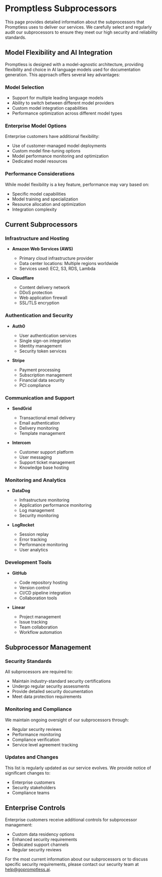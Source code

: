 # Promptless Subprocessors

This page provides detailed information about the subprocessors that Promptless uses to deliver our services. We carefully select and regularly audit our subprocessors to ensure they meet our high security and reliability standards.

## Model Flexibility and AI Integration

Promptless is designed with a model-agnostic architecture, providing flexibility and choice in AI language models used for documentation generation. This approach offers several key advantages:

### Model Selection
- Support for multiple leading language models
- Ability to switch between different model providers
- Custom model integration capabilities
- Performance optimization across different model types

### Enterprise Model Options
Enterprise customers have additional flexibility:
- Use of customer-managed model deployments
- Custom model fine-tuning options
- Model performance monitoring and optimization
- Dedicated model resources

### Performance Considerations
While model flexibility is a key feature, performance may vary based on:
- Specific model capabilities
- Model training and specialization
- Resource allocation and optimization
- Integration complexity

## Current Subprocessors

### Infrastructure and Hosting
- **Amazon Web Services (AWS)**
  - Primary cloud infrastructure provider
  - Data center locations: Multiple regions worldwide
  - Services used: EC2, S3, RDS, Lambda
  
- **Cloudflare**
  - Content delivery network
  - DDoS protection
  - Web application firewall
  - SSL/TLS encryption

### Authentication and Security
- **Auth0**
  - User authentication services
  - Single sign-on integration
  - Identity management
  - Security token services
  
- **Stripe**
  - Payment processing
  - Subscription management
  - Financial data security
  - PCI compliance

### Communication and Support
- **SendGrid**
  - Transactional email delivery
  - Email authentication
  - Delivery monitoring
  - Template management
  
- **Intercom**
  - Customer support platform
  - User messaging
  - Support ticket management
  - Knowledge base hosting

### Monitoring and Analytics
- **DataDog**
  - Infrastructure monitoring
  - Application performance monitoring
  - Log management
  - Security monitoring
  
- **LogRocket**
  - Session replay
  - Error tracking
  - Performance monitoring
  - User analytics

### Development Tools
- **GitHub**
  - Code repository hosting
  - Version control
  - CI/CD pipeline integration
  - Collaboration tools
  
- **Linear**
  - Project management
  - Issue tracking
  - Team collaboration
  - Workflow automation

## Subprocessor Management

### Security Standards
All subprocessors are required to:
- Maintain industry-standard security certifications
- Undergo regular security assessments
- Provide detailed security documentation
- Meet data protection requirements

### Monitoring and Compliance
We maintain ongoing oversight of our subprocessors through:
- Regular security reviews
- Performance monitoring
- Compliance verification
- Service level agreement tracking

### Updates and Changes
This list is regularly updated as our service evolves. We provide notice of significant changes to:
- Enterprise customers
- Security stakeholders
- Compliance teams

## Enterprise Controls

Enterprise customers receive additional controls for subprocessor management:
- Custom data residency options
- Enhanced security requirements
- Dedicated support channels
- Regular security reviews

For the most current information about our subprocessors or to discuss specific security requirements, please contact our security team at help@gopromptless.ai.